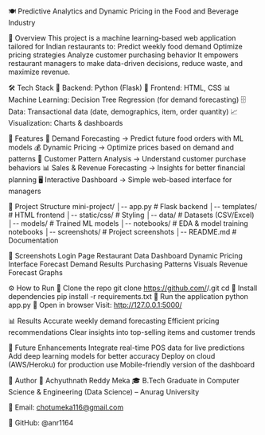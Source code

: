 🍽️ Predictive Analytics and Dynamic Pricing in the Food and Beverage Industry

📌 Overview
This project is a machine learning-based web application tailored for Indian restaurants to:
Predict weekly food demand
Optimize pricing strategies
Analyze customer purchasing behavior
It empowers restaurant managers to make data-driven decisions, reduce waste, and maximize revenue.

🛠️ Tech Stack
🐍 Backend: Python (Flask)
🎨 Frontend: HTML, CSS
📊 Machine Learning: Decision Tree Regression (for demand forecasting)
🗄️ Data: Transactional data (date, demographics, item, order quantity)
📈 Visualization: Charts & dashboards

🚀 Features
📑 Demand Forecasting → Predict future food orders with ML models
💰 Dynamic Pricing → Optimize prices based on demand and patterns
👥 Customer Pattern Analysis → Understand customer purchase behaviors
📊 Sales & Revenue Forecasting → Insights for better financial planning
🖥️ Interactive Dashboard → Simple web-based interface for managers

📂 Project Structure
mini-project/
│-- app.py              # Flask backend
│-- templates/          # HTML frontend
│-- static/css/         # Styling
│-- data/               # Datasets (CSV/Excel)
│-- models/             # Trained ML models
│-- notebooks/          # EDA & model training notebooks
│-- screenshots/        # Project screenshots
│-- README.md           # Documentation

📸 Screenshots
Login Page
Restaurant Data Dashboard
Dynamic Pricing Interface
Forecast Demand Results
Purchasing Patterns Visuals
Revenue Forecast Graphs

⚙️ How to Run
🔹 Clone the repo
git clone https://github.com/<your-username>/<repo-name>.git
cd <repo-name>
🔹 Install dependencies
pip install -r requirements.txt
🔹 Run the application
python app.py
🔹 Open in browser
Visit: http://127.0.0.1:5000/

📊 Results
Accurate weekly demand forecasting
Efficient pricing recommendations
Clear insights into top-selling items and customer trends

🔮 Future Enhancements
Integrate real-time POS data for live predictions
Add deep learning models for better accuracy
Deploy on cloud (AWS/Heroku) for production use
Mobile-friendly version of the dashboard

🙌 Author
👤 Achyuthnath Reddy Meka
🎓 B.Tech Graduate in Computer Science & Engineering (Data Science) – Anurag University

📧 Email: chotumeka116@gmail.com

🔗 GitHub: @anr1164
